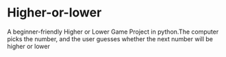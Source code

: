 # Higher-or-lower
A beginner-friendly Higher or Lower Game Project in python.The computer picks the number, and the user guesses whether the next number will be higher or lower
